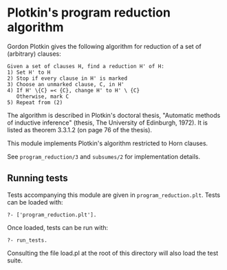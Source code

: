 Plotkin's program reduction algorithm
=====================================

Gordon Plotkin gives the following algorithm for reduction of a set of
(arbitrary) clauses:

```
Given a set of clauses H, find a reduction H' of H:
1) Set H' to H
2) Stop if every clause in H' is marked
3) Choose an unmarked clause, C, in H'
4) If H' \{C} =< {C}, change H' to H' \ {C}
   Otherwise, mark C
5) Repeat from (2)
```

The algorithm is described in Plotkin's doctoral thesis, "Automatic
methods of inductive inference" (thesis, The University of Edinburgh,
1972). It is listed as theorem 3.3.1.2 (on page 76 of the thesis).

This module implements Plotkin's algorithm restricted to Horn clauses.

See `program_reduction/3` and `subsumes/2` for implementation details.

Running tests
-------------

Tests accompanying this module are given in `program_reduction.plt`. Tests
can be loaded with:

```
?- ['program_reduction.plt'].
```

Once loaded, tests can be run with:

```
?- run_tests.
```

Consulting the file load.pl at the root of this directory will also load
the test suite.

